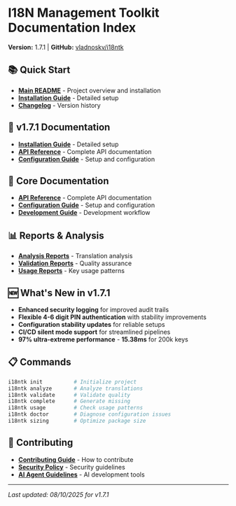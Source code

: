 # I18N Management Toolkit Documentation Index

**Version:** 1.7.1 | **GitHub:** [vladnoskv/i18ntk](https://github.com/vladnoskv/i18ntk)

## 📚 Quick Start
- **[Main README](README.md)** - Project overview and installation
- **[Installation Guide](docs/INSTALLATION.md)** - Detailed setup
- **[Changelog](CHANGELOG.md)** - Version history

## 🚀 v1.7.1 Documentation
- **[Installation Guide](docs/INSTALLATION.md)** - Detailed setup
- **[API Reference](docs/api/API_REFERENCE.md)** - Complete API documentation
- **[Configuration Guide](docs/api/CONFIGURATION.md)** - Setup and configuration

## 🔧 Core Documentation
- **[API Reference](docs/api/API_REFERENCE.md)** - Complete API documentation
- **[Configuration Guide](docs/api/CONFIGURATION.md)** - Setup and configuration
- **[Development Guide](dev/README.md)** - Development workflow

## 📊 Reports & Analysis
- **[Analysis Reports](docs/reports/ANALYSIS_README.md)** - Translation analysis
- **[Validation Reports](docs/reports/VALIDATION_README.md)** - Quality assurance
- **[Usage Reports](docs/reports/USAGE_README.md)** - Key usage patterns

## 🆕 What's New in v1.7.1
- **Enhanced security logging** for improved audit trails
- **Flexible 4-6 digit PIN authentication** with stability improvements
- **Configuration stability updates** for reliable setups
- **CI/CD silent mode support** for streamlined pipelines
- **97% ultra-extreme performance** - **15.38ms** for 200k keys

## 📋 Commands
```bash
i18ntk init          # Initialize project
i18ntk analyze       # Analyze translations
i18ntk validate      # Validate quality
i18ntk complete      # Generate missing
i18ntk usage         # Check usage patterns
i18ntk doctor        # Diagnose configuration issues
i18ntk sizing        # Optimize package size
```

## 🤝 Contributing
- **[Contributing Guide](CONTRIBUTING.md)** - How to contribute
- **[Security Policy](SECURITY.md)** - Security guidelines
- **[AI Agent Guidelines](docs/development/AGENTS.md)** - AI development tools

---
*Last updated: 08/10/2025 for v1.7.1*